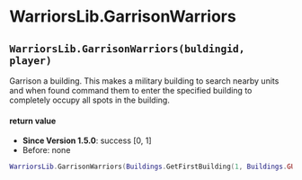 # WarriorsLib.GarrisonWarriors

## `WarriorsLib.GarrisonWarriors(buldingid, player)`

Garrison a building. This makes a military building to search nearby units and when found command them to enter the specified building to completely occupy all spots in the building.

#### return value

* **Since Version 1.5.0**: success \[0, 1]
* Before: none

```lua
WarriorsLib.GarrisonWarriors(Buildings.GetFirstBuilding(1, Buildings.GUARDTOWERSMALL),1)
```
